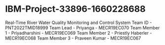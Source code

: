 # IBM-Project-33896-1660228688
Real-Time River Water Quality Monitoring and Control System
Team ID - PNT2022TMID18999
Team Lead - Priyanga - MECR19EC070
Team Member 1 - Priyadharshini - MECR19EC069
Team Member 2 - Priestly Haberler - MECR19EC068
Team Member 3 - Praveen Kumar - MECR19EC067
